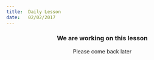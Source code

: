 ```yaml
---
title:  Daily Lesson
date:   02/02/2017
---
```


### <center>We are working on this lesson</center>
<center>Please come back later</center>